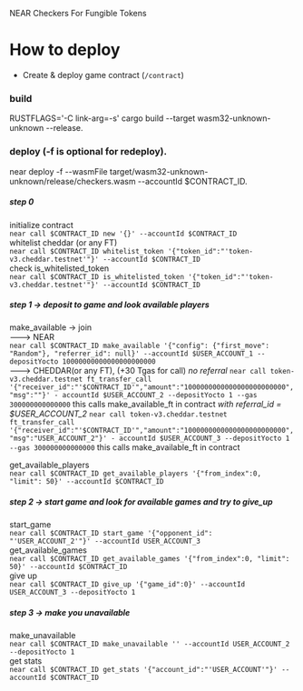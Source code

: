NEAR Checkers For Fungible Tokens

How to deploy
==================

- Create & deploy game contract (`/contract`)
### build
RUSTFLAGS='-C link-arg=-s' cargo build --target wasm32-unknown-unknown --release. 

### deploy (-f is optional for redeploy). 
near deploy -f --wasmFile target/wasm32-unknown-unknown/release/checkers.wasm --accountId $CONTRACT_ID. 

##### step 0  

initialize contract  
`near call $CONTRACT_ID new '{}' --accountId $CONTRACT_ID`  
whitelist cheddar (or any FT)  
`near call $CONTRACT_ID whitelist_token '{"token_id":"'token-v3.cheddar.testnet'"}' --accountId $CONTRACT_ID`  
check is_whitelisted_token  
`near call $CONTRACT_ID is_whitelisted_token '{"token_id":"'token-v3.cheddar.testnet'"}' --accountId $CONTRACT_ID`  

##### step 1 -> deposit to game and look available players

make_available -> join  
---> NEAR  
`near call $CONTRACT_ID make_available '{"config": {"first_move": "Random"}, "referrer_id": null}' --accountId
$USER_ACCOUNT_1 --depositYocto 10000000000000000000000`  
---> CHEDDAR(or any FT), (+30 Tgas for call) 
*no referral*
`near call token-v3.cheddar.testnet ft_transfer_call '{"receiver_id":"'$CONTRACT_ID'","amount":"1000000000000000000000000", "msg":""}' -
accountId $USER_ACCOUNT_2 --depositYocto 1 --gas 300000000000000` this calls make_available_ft in contract 
*with referral_id = $USER_ACCOUNT_2* 
`near call token-v3.cheddar.testnet ft_transfer_call '{"receiver_id":"'$CONTRACT_ID'","amount":"1000000000000000000000000", "msg":"USER_ACCOUNT_2"}' -
accountId $USER_ACCOUNT_3 --depositYocto 1 --gas 300000000000000` this calls make_available_ft in contract  

get_available_players  
`near call $CONTRACT_ID get_available_players '{"from_index":0, "limit": 50}' --accountId $CONTRACT_ID`  

##### step 2 -> start game and look for available games and try to give_up  
start_game  
`near call $CONTRACT_ID start_game '{"opponent_id": "'USER_ACCOUNT_2'"}' --accountId USER_ACCOUNT_3`  
get_available_games  
`near call $CONTRACT_ID get_available_games '{"from_index":0, "limit": 50}' --accountId $CONTRACT_ID`   
give up  
`near call $CONTRACT_ID give_up '{"game_id":0}' --accountId USER_ACCOUNT_3 --depositYocto 1`  
##### step 3 -> make you unavailable  
make_unavailable  
`near call $CONTRACT_ID make_unavailable '' --accountId USER_ACCOUNT_2 --depositYocto 1`   
get stats  
`near call $CONTRACT_ID get_stats '{"account_id":"'USER_ACCOUNT'"}' --accountId $CONTRACT_ID`  






